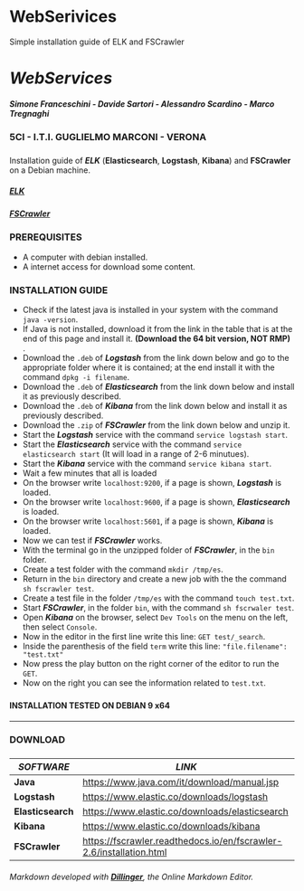 # WebSerivices
Simple installation guide of ELK and FSCrawler 
# *WebServices*
##### *Simone Franceschini - Davide Sartori - Alessandro Scardino - Marco Tregnaghi*
### 5CI - I.T.I. GUGLIELMO MARCONI - VERONA
###
Installation guide of ***ELK*** (**Elasticsearch**, **Logstash**, **Kibana**) and **FSCrawler** on a Debian machine.

##### [**ELK**](https://www.elastic.co/)
##### [**FSCrawler**](https://github.com/dadoonet/fscrawler)

### **PREREQUISITES**
- A computer with debian installed.
- A internet access for download some content.

### **INSTALLATION GUIDE**
- Check if the latest java is installed in your system with the command `java -version`.
- If Java is not installed, download it from the link in the table that is at the end of this page   and install it. **(Download the 64 bit version, NOT RMP)** .
- Download the `.deb` of ***Logstash*** from the link down below and go to the appropriate folder where it is contained; at the end install it with the command `dpkg -i filename`.
- Download the `.deb` of ***Elasticsearch*** from the link down below and install it as previously described.
- Download the `.deb` of ***Kibana*** from the link down below and install it as previously described.
- Download the `.zip` of ***FSCrawler*** from the link down below and unzip it.
- Start the ***Logstash*** service with the command `service logstash start`.
- Start the ***Elasticsearch*** service with the command `service elasticsearch start` (It will load in a range of 2-6 minutues).
- Start the ***Kibana*** service with the command `service kibana start`.
- Wait a few minutes that all is loaded
- On the browser write `localhost:9200`, if a page is shown, ***Logstash*** is loaded.
- On the browser write `localhost:9600`, if a page is shown, ***Elasticsearch*** is loaded.
- On the browser write `localhost:5601`, if a page is shown, ***Kibana*** is loaded.
- Now we can test if ***FSCrawler*** works.
- With the terminal go in the unzipped folder of ***FSCrawler***, in the `bin` folder.
- Create a test folder with the command `mkdir /tmp/es`.
- Return in the `bin` directory and create a new job with the the command `sh fscrawler test`.
- Create a test file in the folder `/tmp/es` with the command `touch test.txt`.
- Start ***FSCrawler***, in the folder `bin`, with the command `sh fscrwaler test`.
- Open ***Kibana*** on the browser, select `Dev Tools` on the menu on the left, then select `Console`.
- Now in the editor in the first line write this line: `GET test/_search`.
- Inside the parenthesis of the field `term` write this line: `"file.filename": "test.txt"`
-  Now press the play button on the right corner of the editor to run the `GET`.
-  Now on the right you can see the information related to `test.txt`.

###
#### **INSTALLATION TESTED ON DEBIAN 9 x64**

---
###
### **DOWNLOAD**
###

| *SOFTWARE* | *LINK* |
| ------ | ------ |
| **Java** | https://www.java.com/it/download/manual.jsp |
| **Logstash** | https://www.elastic.co/downloads/logstash |
| **Elasticsearch** | https://www.elastic.co/downloads/elasticsearch |
| **Kibana** | https://www.elastic.co/downloads/kibana |
| **FSCrawler** |https://fscrawler.readthedocs.io/en/fscrawler-2.6/installation.html |

###### *Markdown developed with [**Dillinger**](https://dillinger.io/), the Online Markdown Editor.*
